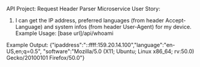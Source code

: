 
API Project: Request Header Parser Microservice
User Story:
1. I can get the IP address, preferred languages (from header Accept-Language)
and system infos (from header User-Agent) for my device.
Example Usage:
[base url]/api/whoami

Example Output:
{"ipaddress":"::ffff:159.20.14.100","language":"en-US,en;q=0.5",
"software":"Mozilla/5.0 (X11; Ubuntu; Linux x86_64; rv:50.0) Gecko/20100101 Firefox/50.0"}

